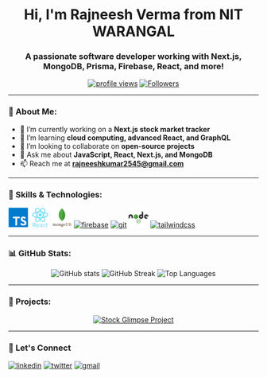 <h1 align="center"> Hi, I'm  Rajneesh Verma from NIT WARANGAL</h1>


<h3 align="center">A passionate software developer working with Next.js, MongoDB, Prisma, Firebase, React, and more!</h3>

<p align="center">
  <a href="https://github.com/RajVerma97"><img src="https://komarev.com/ghpvc/?username=RajVerma97&label=Profile%20views&color=0e75b6&style=flat" alt="profile views" /></a>
  <a href="https://github.com/RajVerma97?tab=followers"><img src="https://img.shields.io/github/followers/RajVerma97?label=Followers&style=social" alt="Followers" /></a>
 </p>

---

### 💼 About Me:
- 🔭 I’m currently working on a **Next.js stock market tracker**
- 🌱 I’m learning **cloud computing, advanced React, and GraphQL**
- 👯 I’m looking to collaborate on **open-source projects**
- 💬 Ask me about **JavaScript, React, Next.js, and MongoDB**
- 📫 Reach me at **[rajneeshkumar2545@gmail.com](mailto:rajneeshkumar2545@gmail.com)**

---

### 🚀 Skills & Technologies:
<p align="left">
  <a href="https://www.typescriptlang.org/" target="_blank"><img src="https://raw.githubusercontent.com/devicons/devicon/master/icons/typescript/typescript-original.svg" alt="typescript" width="40" height="40" /></a>
  <a href="https://reactjs.org/" target="_blank"><img src="https://raw.githubusercontent.com/devicons/devicon/master/icons/react/react-original-wordmark.svg" alt="react" width="40" height="40" /></a>
  <a href="https://www.mongodb.com/" target="_blank"><img src="https://raw.githubusercontent.com/devicons/devicon/master/icons/mongodb/mongodb-original-wordmark.svg" alt="mongodb" width="40" height="40" /></a>
  <a href="https://firebase.google.com/" target="_blank"><img src="https://www.vectorlogo.zone/logos/firebase/firebase-icon.svg" alt="firebase" width="40" height="40" /></a>
  <a href="https://git-scm.com/" target="_blank"><img src="https://www.vectorlogo.zone/logos/git-scm/git-scm-icon.svg" alt="git" width="40" height="40" /></a>
  <a href="https://nodejs.org/" target="_blank"><img src="https://raw.githubusercontent.com/devicons/devicon/master/icons/nodejs/nodejs-original-wordmark.svg" alt="nodejs" width="40" height="40" /></a>
  <a href="https://tailwindcss.com/" target="_blank"><img src="https://www.vectorlogo.zone/logos/tailwindcss/tailwindcss-icon.svg" alt="tailwindcss" width="40" height="40" /></a>
</p>

---

### 📊 GitHub Stats:
<p align="center">
  <img src="https://github-readme-stats.vercel.app/api?username=RajVerma97&show_icons=true&locale=en&theme=dark" alt="GitHub stats" />
  <img src="https://github-readme-streak-stats.herokuapp.com/?user=RajVerma97&theme=dark" alt="GitHub Streak" />
  <img src="https://github-readme-stats.vercel.app/api/top-langs?username=RajVerma97&show_icons=true&locale=en&layout=compact&theme=dark" alt="Top Languages" />
</p>

---




### 🌟 Projects:
<p align="center">
  <a href="https://github.com/RajVerma97/stock-glimpse" target="_blank">
    <img align="center" src="https://github-readme-stats.vercel.app/api/pin/?username=RajVerma97&repo=stock-glimpse&theme=dark" alt="Stock Glimpse Project" />
  </a>

</p>

---



### 🔗 Let's Connect
<p align="left">
  <a href="https://linkedin.com/in/rajneesh-verma" target="_blank"><img src="https://www.vectorlogo.zone/logos/linkedin/linkedin-icon.svg" alt="linkedin" width="40" height="40" /></a>
  <a href="https://twitter.com/rajneeshverma97" target="_blank"><img src="https://www.vectorlogo.zone/logos/twitter/twitter-official.svg" alt="twitter" width="40" height="40" /></a>
  <a href="mailto:rajneesh.verma97@gmail.com" target="_blank"><img src="https://www.vectorlogo.zone/logos/gmail/gmail-icon.svg" alt="gmail" width="40" height="40" /></a>
</p>
